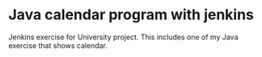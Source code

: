 # Java calendar program with jenkins

Jenkins exercise for University project. This includes one of my Java exercise that shows calendar. 
